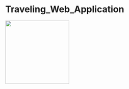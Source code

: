 # Traveling_Web_Application

<img src="https://github.com/zhuoww/zhuoww/blob/main/traveling%20web%20app.gif?raw=true" height="200">
